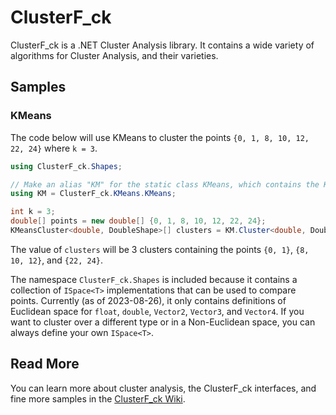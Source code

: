 # ClusterF_ck

ClusterF_ck is a .NET Cluster Analysis library. It contains a wide variety of algorithms for Cluster Analysis, and their varieties. 

## Samples

### KMeans
The code below will use KMeans to cluster the points `{0, 1, 8, 10, 12, 22, 24}` where `k = 3`.

```cs
using ClusterF_ck.Shapes;

// Make an alias "KM" for the static class KMeans, which contains the KMeans clustering methods.
using KM = ClusterF_ck.KMeans.KMeans;

int k = 3;
double[] points = new double[] {0, 1, 8, 10, 12, 22, 24};
KMeansCluster<double, DoubleShape>[] clusters = KM.Cluster<double, DoubleShape>(points, k);
```

The value of `clusters` will be 3 clusters containing the points `{0, 1}`, `{8, 10, 12}`, and `{22, 24}`. 

The namespace `ClusterF_ck.Shapes` is included because it contains a collection of `ISpace<T>` implementations that can be used to compare points. Currently (as of 2023-08-26), it only contains definitions of Euclidean space for `float`, `double`, `Vector2`, `Vector3`, and `Vector4`. If you want to cluster over a different type or in a Non-Euclidean space, you can always define your own `ISpace<T>`.

## Read More

You can learn more about cluster analysis, the ClusterF_ck interfaces, and fine more samples in the [ClusterF_ck Wiki](https://github.com/Avid29/ClusterF_ck/wiki).
